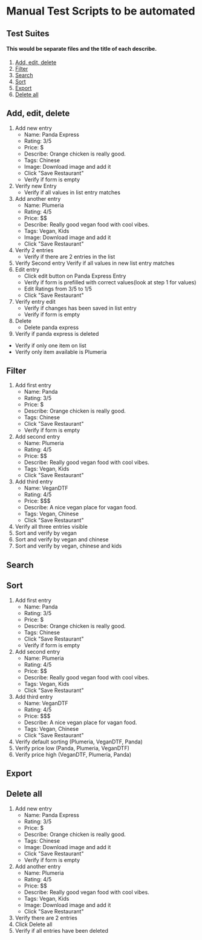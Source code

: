 # Manual Test Scripts to be automated
## Test Suites
#### This would be separate files and the title of each describe.
1. [Add, edit, delete](#add-edit-delete)
2. [Filter](#filter)
3. [Search](#search)
4. [Sort](#sort)
5. [Export](#export)
6. [Delete all](#delete-all)

## Add, edit, delete
1. Add new entry
   - Name: Panda Express
   - Rating: 3/5
   - Price: $
   - Describe: Orange chicken is really good.
   - Tags: Chinese
   - Image: Download image and add it
   - Click "Save Restaurant"
   - Verify if form is empty
2. Verify new Entry
   - Verify if all values in list entry matches
3. Add another entry
   - Name: Plumeria
   - Rating: 4/5
   - Price: $$
   - Describe: Really good vegan food with cool vibes.
   - Tags: Vegan, Kids
   - Image: Download image and add it
   - Click "Save Restaurant"
4. Verify 2 entries
   - Verify if there are 2 entries in the list
5. Verify Second entry
   Verify if all values in new list entry matches
6. Edit entry
   - Click edit button on Panda Express Entry
   - Verify if form is prefilled with correct values(look at step 1 for values)
   - Edit Ratings from 3/5 to 1/5
   - Click "Save Restaurant"
7. Verify entry edit
   - Verify if changes has been saved in list entry
   - Verify if form is empty
8. Delete
   - Delete panda express
9.  Verify if panda express is deleted
   - Verify if only one item on list
   - Verify only item available is Plumeria

## Filter
1. Add first entry
   - Name: Panda
   - Rating: 3/5
   - Price: $
   - Describe: Orange chicken is really good.
   - Tags: Chinese
   - Click "Save Restaurant"
   - Verify if form is empty
2. Add second entry
   - Name: Plumeria
   - Rating: 4/5
   - Price: $$
   - Describe: Really good vegan food with cool vibes.
   - Tags: Vegan, Kids
   - Click "Save Restaurant"
3. Add third entry
   - Name: VeganDTF
   - Rating: 4/5
   - Price: $$$
   - Describe: A nice vegan place for vagan food.
   - Tags: Vegan, Chinese
   - Click "Save Restaurant"
4. Verify all three entries visible
5. Sort and verify by vegan
6. Sort and verify by vegan and chinese
7. Sort and verify by vegan, chinese and kids

## Search
## Sort
1. Add first entry
   - Name: Panda
   - Rating: 3/5
   - Price: $
   - Describe: Orange chicken is really good.
   - Tags: Chinese
   - Click "Save Restaurant"
   - Verify if form is empty
2. Add second entry
   - Name: Plumeria
   - Rating: 4/5
   - Price: $$
   - Describe: Really good vegan food with cool vibes.
   - Tags: Vegan, Kids
   - Click "Save Restaurant"
3. Add third entry
   - Name: VeganDTF
   - Rating: 4/5
   - Price: $$$
   - Describe: A nice vegan place for vagan food.
   - Tags: Vegan, Chinese
   - Click "Save Restaurant"
4. Verify default sorting (Plumeria, VeganDTF, Panda)
5. Verify price low (Panda, Plumeria, VeganDTF)
6. Verify price high (VeganDTF, Plumeria, Panda)

## Export
## Delete all
1. Add new entry
   - Name: Panda Express
   - Rating: 3/5
   - Price: $
   - Describe: Orange chicken is really good.
   - Tags: Chinese
   - Image: Download image and add it
   - Click "Save Restaurant"
   - Verify if form is empty
2. Add another entry
   - Name: Plumeria
   - Rating: 4/5
   - Price: $$
   - Describe: Really good vegan food with cool vibes.
   - Tags: Vegan, Kids
   - Image: Download image and add it
   - Click "Save Restaurant"
3. Verify there are 2 entries
4. Click Delete all
5. Verify if all entries have been deleted